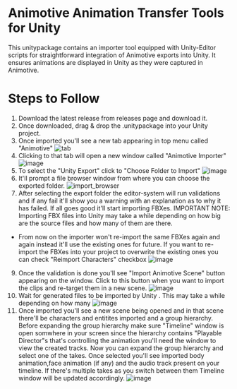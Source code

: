 # Animotive Animation Transfer Tools for Unity

This unitypackage contains an importer tool equipped with Unity-Editor scripts for straightforward integration of Animotive exports into Unity. It ensures animations are displayed in Unity as they were captured in Animotive.

# Steps to Follow

1. Download the latest release from releases page and download it.
2. Once downloaded, drag & drop the .unitypackage into your Unity project.
3. Once imported you'll see a new tab appearing in top menu called "Animotive"
![tab](https://github.com/retinize/UnityAnimotiveImporterPlugin/assets/98883482/c16e7850-80ba-41b6-a271-8c066cc954b2)
4. Clicking to that tab will open a new window called "Animotive Importer" 
![image](https://github.com/retinize/UnityAnimotiveImporterPlugin/assets/98883482/08ba0c9d-0cdb-47a2-80e5-c5e40962c0f7)
5. To select the "Unity Export" click to "Choose Folder to Import"
![image](https://github.com/retinize/UnityAnimotiveImporterPlugin/assets/98883482/24a57119-4291-47cb-b197-95ee1960ae69)
6. It'll prompt a file browser window from where you can choose the exported folder.
![import_browser](https://github.com/retinize/UnityAnimotiveImporterPlugin/assets/98883482/d5640ebe-118e-41e0-a524-e4528cf72b60)
7. After selecting the export folder the editor-system will run validations and if any fail it'll show you a warning with an explanation as to why it has failed. If all goes good it'll start importing FBXes. 
IMPORTANT NOTE: Importing FBX files into Unity may take a while depending on how big are the source files and how many of them are there.
 - From now on the importer won't re-import the same FBXes again and again instead it'll use the existing ones for future. If you want to re-import the FBXes into your project to overwrite the existing ones you can check "Reimport Characters" checkbox
   ![image](https://github.com/retinize/UnityAnimotiveImporterPlugin/assets/98883482/3fad3b96-63ef-4752-9e70-0c18a3cf1f99)

9. Once the validation is done you'll see "Import Animotive Scene" button appearing on the window. Click to this button when you want to import the clips and re-target them in a new scene.
![image](https://github.com/retinize/UnityAnimotiveImporterPlugin/assets/98883482/cca2c915-e1ec-4ffb-8cb6-57bac8082d4c)
10. Wait for generated files to be imported by Unity . This may take a while depending on how many 
![image](https://github.com/retinize/UnityAnimotiveImporterPlugin/assets/98883482/04239d8e-ad12-4a45-bce6-f518cd0907a9)
11. Once imported you'll see a new scene being opened and in that scene there'll be characters and entitites imported and a group hierarchy. Before expanding the group hierarchy make sure "Timeline" window is open somwhere in your screen since the hierarchy contains "Playable Director"s that's controlling the animation you'll need the window to view the created tracks. Now you can expand the group hierarchy and select one of the takes. Once selected you'll see imported body animation,face animation (if any) and the audio track present on your timeline. If there's multiple takes as you switch between them Timeline window will be updated accordingly.
![image](https://github.com/retinize/UnityAnimotiveImporterPlugin/assets/98883482/f65985bc-128f-4a8f-bd68-74c4aeab5bcf)
 
